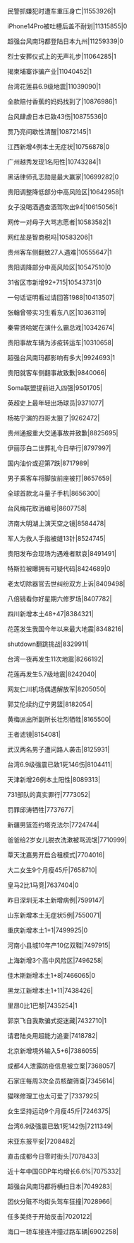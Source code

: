 民警抓嫌犯时遭车重压身亡|11553926|1

iPhone14Pro被吐槽后盖不耐划|11315855|0

超强台风南玛都登陆日本九州|11259339|0

烈士安葬仪式上的无声礼步|11064285|1

揭柬埔寨诈骗产业|11040452|1

台湾花莲县6.9级地震|11039090|1

全款赔付香蕉的妈妈找到了|10876986|1

台风肆虐日本已致43伤|10875536|0

贾乃亮间歇性清醒|10872145|1

江西新增4例本土无症状|10756878|0

广州越秀发现1名阳性|10743284|1

黑话律师孔志勋是最大赢家|10699282|0

贵阳调整降低部分中高风险区|10642958|1

女子没喝酒遇查酒驾吹出94|10615056|1

网传一对母子大骂志愿者|10583582|1

网红盐是智商税吗|10583206|1

贵州客车侧翻致27人遇难|10555647|1

贵阳调降部分中高风险区|10547510|0

31省区市新增92+715|10543731|0

一句话证明看过请回答1988|10413507|

张翰曾带实习生看东八区|10363119|

秦霄贤哈妮在演什么霸总戏|10342674|

贵阳事故车辆为涉疫转运车|10310658|

超强台风南玛都影响有多大|9924693|1

贵阳就客车侧翻事故致歉|9840066|

Soma联盟提前进入四强|9501705|

英超史上最年轻出场球员|9371077|

杨祐宁演的四哥太狠了|9262472|

贵州通报重大交通事故并致歉|8825695|

伊丽莎白二世葬礼今日举行|8797997|

国内油价或迎第7跌|8717989|

男子乘客车将脚放前座被打|8657659|

全球首款北斗量子手机|8656300|

台风梅花取消编号|8607758|

济南大明湖上演天空之镜|8584478|

军人为救人手指被缝13针|8524745|

贵阳发布会现场为遇难者默哀|8491491|

特斯拉被曝拥有可疑代码|8424689|0

老太切除器官去世纠纷双方上诉|8409498|

八倍镜看你好星期六修罗场|8407782|

四川新增本土48+47|8384321|

花莲发生我国今年以来最大地震|8348216|

shutdown翻跳挑战|8329911|

台湾一夜再发生11次地震|8266192|

花莲再发生5.7级地震|8242040|

网友仁川机场偶遇解放军|8205050|

郭艾伦续约辽宁男篮|8182054|

黄梅派出所副所长壮烈牺牲|8165500|

王者滤镜|8154081|

武汉两名男子遭问路人袭击|8125931|

台湾6.9级强震已致1死146伤|8104411|

天津新增26例本土阳性|8089313|

731部队的真实罪行|7773052|

罚罪邱涛牺牲|7737677|

新疆男篮签约塔克法尔|7724744|

爸爸给2岁女儿脱衣洗漱被骂流氓|7710999|

覃天沈嘉男开启合租模式|7704016|

大二女生9个月瘦45斤|7658710|

皇马2比1马竞|7637404|0

昨日深圳无本土新增病例|7599147|

山东新增本土无症状5例|7550071|

重庆新增本土1+1|7499925|0

河南小县城10年产10亿双鞋|7497915|

上海新增3个高中风险区|7496258|

佳木斯新增本土1+8|7466065|0

黑龙江新增本土1+11|7438426|

里昂0比1巴黎|7435254|1

郭京飞自我欺骗式捉迷藏|7432710|1

请君陆炎用超能力追妻|7418782|

北京新增境外输入5+6|7386055|

成都4人泄露防疫信息被立案|7368057|

石家庄每周3次全员核酸筛查|7345614|

猫咪修理工也太可爱了|7337925|

女生坚持运动9个月瘦45斤|7246375|

台湾6.9级强震已致1死142伤|7211349|

宋亚东报平安|7208482|

直击成都今日零时街头|7078433|

近十年中国GDP年均增长6.6%|7075332|

超强台风南玛都将横扫日本|7049283|

团伙分赃不均街头驾车狂撞|7028966|

任多美终于开始反击|7020122|

海口一轿车接连冲撞过路车辆|6902258|


